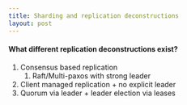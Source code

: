 ```yaml
---
title: Sharding and replication deconstructions
layout: post
---
```


#### What different replication deconstructions exist?

1. Consensus based replication
   1. Raft/Multi-paxos with strong leader
2. Client managed replication + no explicit leader
3. Quorum via leader + leader election via leases
   
